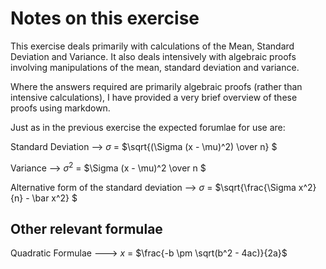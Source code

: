 # Notes on this exercise

This exercise deals primarily with calculations of the Mean, Standard Deviation and Variance. It also deals intensively with algebraic proofs involving manipulations of the mean, standard deviation and variance.

Where the answers required are primarily algebraic proofs (rather than intensive calculations), I have provided a very brief overview of these proofs using markdown.

Just as in the previous exercise the expected forumlae for use are:

Standard Deviation --> $\sigma$ = $\sqrt{(\Sigma (x - \mu)^2) \over n} $

Variance --> $\sigma^2$ = $\Sigma (x - \mu)^2 \over n $

Alternative form of the standard deviation --> $\sigma$ = $\sqrt{\frac{\Sigma x^2}{n} - \bar x^2} $

## Other relevant formulae

Quadratic Formulae ---> $x$ = $\frac{-b \pm \sqrt(b^2 - 4ac)}{2a}$ 

